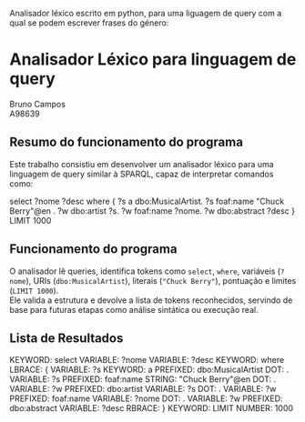 Analisador léxico escrito em python, para uma liguagem de query com a qual se podem escrever frases do género:
# Analisador Léxico para linguagem de query

Bruno Campos  
A98639

## Resumo do funcionamento do programa

Este trabalho consistiu em desenvolver um analisador léxico para uma linguagem de query similar à SPARQL, capaz de interpretar comandos como:

select ?nome ?desc where {
?s a dbo:MusicalArtist.
?s foaf:name "Chuck Berry"@en .
?w dbo:artist ?s.
?w foaf:name ?nome.
?w dbo:abstract ?desc
} LIMIT 1000

## Funcionamento do programa

O analisador lê queries, identifica tokens como `select`, `where`, variáveis (`?nome`), URIs (`dbo:MusicalArtist`), literais (`"Chuck Berry"`), pontuação e limites (`LIMIT 1000`).  
Ele valida a estrutura e devolve a lista de tokens reconhecidos, servindo de base para futuras etapas como análise sintática ou execução real.

## Lista de Resultados

KEYWORD: select
VARIABLE: ?nome
VARIABLE: ?desc
KEYWORD: where
LBRACE: {
VARIABLE: ?s
KEYWORD: a
PREFIXED: dbo:MusicalArtist
DOT: .
VARIABLE: ?s
PREFIXED: foaf:name
STRING: "Chuck Berry"@en
DOT: .
VARIABLE: ?w
PREFIXED: dbo:artist
VARIABLE: ?s
DOT: .
VARIABLE: ?w
PREFIXED: foaf:name
VARIABLE: ?nome
DOT: .
VARIABLE: ?w
PREFIXED: dbo:abstract
VARIABLE: ?desc
RBRACE: }
KEYWORD: LIMIT
NUMBER: 1000